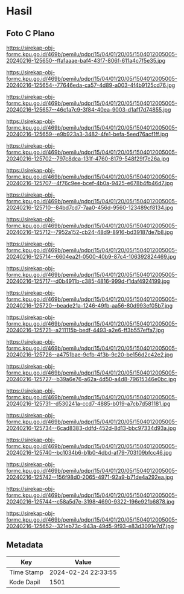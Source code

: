 # Hasil

## Foto C Plano

https://sirekap-obj-formc.kpu.go.id/469b/pemilu/pdpr/15/04/01/20/05/1504012005005-20240216-125650--ffa1aaae-baf4-43f7-806f-611a4c7f5e35.jpg

https://sirekap-obj-formc.kpu.go.id/469b/pemilu/pdpr/15/04/01/20/05/1504012005005-20240216-125654--77646eda-ca57-4d89-a003-4f4b9125cd76.jpg

https://sirekap-obj-formc.kpu.go.id/469b/pemilu/pdpr/15/04/01/20/05/1504012005005-20240216-125657--46c1a7c9-3f84-40ea-9003-d1af17d74855.jpg

https://sirekap-obj-formc.kpu.go.id/469b/pemilu/pdpr/15/04/01/20/05/1504012005005-20240216-125659--e9b923a3-3482-4fe1-befa-5eed76acf1ff.jpg

https://sirekap-obj-formc.kpu.go.id/469b/pemilu/pdpr/15/04/01/20/05/1504012005005-20240216-125702--797c8dca-131f-4760-8179-548f29f7e26a.jpg

https://sirekap-obj-formc.kpu.go.id/469b/pemilu/pdpr/15/04/01/20/05/1504012005005-20240216-125707--4f76c9ee-bcef-4b0a-9425-e678b4fb46d7.jpg

https://sirekap-obj-formc.kpu.go.id/469b/pemilu/pdpr/15/04/01/20/05/1504012005005-20240216-125710--84bd7cd7-7aa0-456d-9560-123489cf8134.jpg

https://sirekap-obj-formc.kpu.go.id/469b/pemilu/pdpr/15/04/01/20/05/1504012005005-20240216-125712--7952a152-cb24-48d9-8916-bd39187de7b8.jpg

https://sirekap-obj-formc.kpu.go.id/469b/pemilu/pdpr/15/04/01/20/05/1504012005005-20240216-125714--6604ea2f-0500-40b9-87c4-106392824469.jpg

https://sirekap-obj-formc.kpu.go.id/469b/pemilu/pdpr/15/04/01/20/05/1504012005005-20240216-125717--d0b4911b-c385-4816-999d-f1daf4924199.jpg

https://sirekap-obj-formc.kpu.go.id/469b/pemilu/pdpr/15/04/01/20/05/1504012005005-20240216-125720--beade21a-1246-49fb-aa56-80d993ef05b7.jpg

https://sirekap-obj-formc.kpu.go.id/469b/pemilu/pdpr/15/04/01/20/05/1504012005005-20240216-125721--a211115b-bedf-4493-a2e6-ff3b557effa7.jpg

https://sirekap-obj-formc.kpu.go.id/469b/pemilu/pdpr/15/04/01/20/05/1504012005005-20240216-125726--a4751bae-9cfb-4f3b-9c20-be156d2c42e2.jpg

https://sirekap-obj-formc.kpu.go.id/469b/pemilu/pdpr/15/04/01/20/05/1504012005005-20240216-125727--b39a6e76-a62a-4d50-a4d8-79615346e0bc.jpg

https://sirekap-obj-formc.kpu.go.id/469b/pemilu/pdpr/15/04/01/20/05/1504012005005-20240216-125731--d530241a-ccd7-4885-b019-a7cb7d581181.jpg

https://sirekap-obj-formc.kpu.go.id/469b/pemilu/pdpr/15/04/01/20/05/1504012005005-20240216-125734--6cad8383-ddfd-452d-8d13-bbc97334d93a.jpg

https://sirekap-obj-formc.kpu.go.id/469b/pemilu/pdpr/15/04/01/20/05/1504012005005-20240216-125740--bc1034b6-b1b0-4dbd-af79-703f09bfcc46.jpg

https://sirekap-obj-formc.kpu.go.id/469b/pemilu/pdpr/15/04/01/20/05/1504012005005-20240216-125742--156f98d0-2065-4971-92a9-b71de4a292ea.jpg

https://sirekap-obj-formc.kpu.go.id/469b/pemilu/pdpr/15/04/01/20/05/1504012005005-20240216-125744--c58a5d7e-3198-4690-9322-196e92fb6878.jpg

https://sirekap-obj-formc.kpu.go.id/469b/pemilu/pdpr/15/04/01/20/05/1504012005005-20240216-125652--321eb73c-943a-49d5-9f93-e83d3091e7d7.jpg


## Metadata

| Key        | Value               |
| ---------- | ------------------- |
| Time Stamp | 2024-02-24 22:33:55 |
| Kode Dapil | 1501                |



